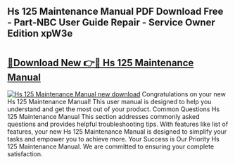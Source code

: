 ## Hs 125 Maintenance Manual PDF Download Free - Part-NBC User Guide Repair - Service Owner Edition xpW3e

# <h2><a href="http://bc93763.oget.top/?id=Hs+125+Maintenance+Manual">🔗Download New 👉🔴 Hs 125 Maintenance Manual</a></h2>

[![Hs 125 Maintenance Manual new download](https://i.imgur.com/5g1atiW.png)](http://bc93763.oget.top/?id=Hs+125+Maintenance+Manual)
Congratulations on your new Hs 125 Maintenance Manual! This user manual is designed to help you understand and get the most out of your product. Common Questions Hs 125 Maintenance Manual This section addresses commonly asked questions and provides helpful troubleshooting tips. With features like list of features, your new Hs 125 Maintenance Manual is designed to simplify your tasks and empower you to achieve more. Your Success is Our Priority Hs 125 Maintenance Manual. We are committed to ensuring your complete satisfaction.
